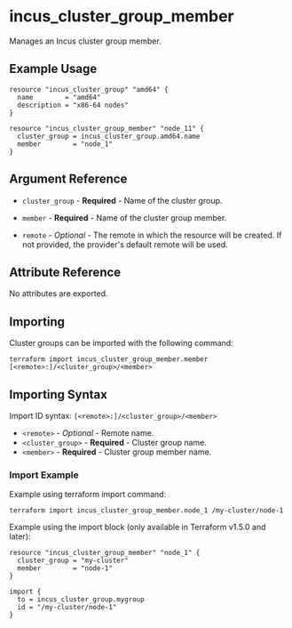 # incus_cluster_group_member

Manages an Incus cluster group member.

## Example Usage

```hcl
resource "incus_cluster_group" "amd64" {
  name        = "amd64"
  description = "x86-64 nodes"
}

resource "incus_cluster_group_member" "node_11" {
  cluster_group = incus_cluster_group.amd64.name
  member        = "node_1"
}
```

## Argument Reference

* `cluster_group` - **Required** - Name of the cluster group.

* `member` - **Required** - Name of the cluster group member.

* `remote` - *Optional* - The remote in which the resource will be created. If
  not provided, the provider's default remote will be used.

## Attribute Reference

No attributes are exported.

## Importing

Cluster groups can be imported with the following command:

```shell
terraform import incus_cluster_group_member.member [<remote>:]/<cluster_group>/<member>
```

## Importing Syntax

Import ID syntax: `[<remote>:]/<cluster_group>/<member>`

* `<remote>` - *Optional* - Remote name.
* `<cluster_group>` - **Required** - Cluster group name.
* `<member>` - **Required** - Cluster group member name.

### Import Example

Example using terraform import command:

```shell
terraform import incus_cluster_group_member.node_1 /my-cluster/node-1
```

Example using the import block (only available in Terraform v1.5.0 and later):

```hcl
resource "incus_cluster_group_member" "node_1" {
  cluster_group = "my-cluster"
  member        = "node-1"
}

import {
  to = incus_cluster_group.mygroup
  id = "/my-cluster/node-1"
}
```

